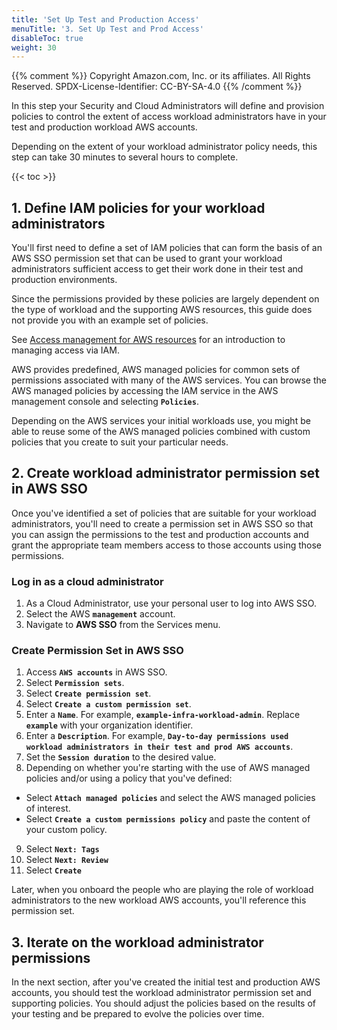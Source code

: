 ```yaml
---
title: 'Set Up Test and Production Access'
menuTitle: '3. Set Up Test and Prod Access'
disableToc: true
weight: 30
---
```


{{% comment %}}
Copyright Amazon.com, Inc. or its affiliates. All Rights Reserved.
SPDX-License-Identifier: CC-BY-SA-4.0
{{% /comment %}}

In this step your Security and Cloud Administrators will define and provision policies to control the extent of access workload administrators have in your test and production workload AWS accounts.

Depending on the extent of your workload administrator policy needs, this step can take 30 minutes to several hours to complete.

{{< toc >}}

## 1. Define IAM policies for your workload administrators

You'll first need to define a set of IAM policies that can form the basis of an AWS SSO permission set that can be used to grant your workload administrators sufficient access to get their work done in their test and production environments.

Since the permissions provided by these policies are largely dependent on the type of workload and the supporting AWS resources, this guide does not provide you with an example set of policies.

See [Access management for AWS resources](https://docs.aws.amazon.com/IAM/latest/UserGuide/access.html) for an introduction to managing access via IAM.

AWS provides predefined, AWS managed policies for common sets of permissions associated with many of the AWS services. You can browse the AWS managed policies by accessing the IAM service in the AWS management console and selecting **`Policies`**.

Depending on the AWS services your initial workloads use, you might be able to reuse some of the AWS managed policies combined with custom policies that you create to suit your particular needs.

## 2. Create workload administrator permission set in AWS SSO

Once you've identified a set of policies that are suitable for your workload administrators, you'll need to create a permission set in AWS SSO so that you can assign the permissions to the test and production accounts and grant the appropriate team members access to those accounts using those permissions.

### Log in as a cloud administrator

1. As a Cloud Administrator, use your personal user to log into AWS SSO.
2. Select the AWS **`management`** account.
3. Navigate to **AWS SSO** from the Services menu.

### Create Permission Set in AWS SSO

1. Access **`AWS accounts`** in AWS SSO.
2. Select **`Permission sets`**.
3. Select **`Create permission set`**.
4. Select **`Create a custom permission set`**.
5. Enter a **`Name`**. For example, **`example-infra-workload-admin`**. Replace **`example`** with your organization identifier.
6. Enter a **`Description`**. For example, **`Day-to-day permissions used workload administrators in their test and prod AWS accounts`**.
7. Set the **`Session duration`** to the desired value.
8. Depending on whether you're starting with the use of AWS managed policies and/or using a policy that you've defined:
  * Select **`Attach managed policies`** and select the AWS managed policies of interest.
  * Select **`Create a custom permissions policy`** and paste the content of your custom policy.
9. Select **`Next: Tags`**
10. Select **`Next: Review`**
11. Select **`Create`**

Later, when you onboard the people who are playing the role of workload administrators to the new workload AWS accounts, you'll reference this permission set.

## 3. Iterate on the workload administrator permissions

In the next section, after you've created the initial test and production AWS accounts, you should test the workload administrator permission set and supporting policies. You should adjust the policies based on the results of your testing and be prepared to evolve the policies over time.